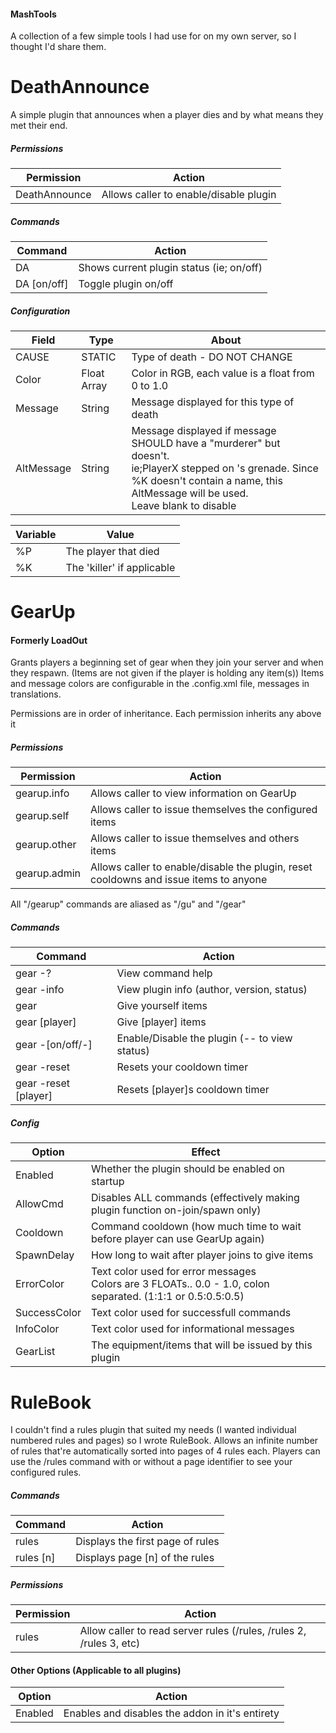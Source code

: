 #### MashTools

A collection of a few simple tools I had use for on my own server, so I thought I'd share them.


# DeathAnnounce

A simple plugin that announces when a player dies and by what means they met their end.

##### Permissions
Permission       | Action
---------------- | -------
DeathAnnounce    | Allows caller to enable/disable plugin

##### Commands
Command     | Action
------------|---------
DA          | Shows current plugin status (ie; on/off)
DA [on/off] | Toggle plugin on/off

##### Configuration
Field | Type | About
------|------|------
CAUSE |STATIC|Type of death - DO NOT CHANGE
Color |Float Array|Color in RGB, each value is a float from 0 to 1.0
Message|String|Message displayed for this type of death
AltMessage|String|Message displayed if message SHOULD have a "murderer" but doesn't.<br/>ie;PlayerX stepped on 's grenade. Since %K doesn't contain a name, this AltMessage will be used.<br/>Leave blank to disable

Variable|Value
--------|-----
%P      |The player that died
%K      |The 'killer' if applicable

# GearUp
#### Formerly LoadOut

Grants players a beginning set of gear when they join your server and when they respawn.
(Items are not given if the player is holding any item(s))
Items and message colors are configurable in the .config.xml file, messages in translations.

Permissions are in order of inheritance. Each permission inherits any above it
##### Permissions
Permission   | Action
------------ | -------
gearup.info  | Allows caller to view information on GearUp
gearup.self  | Allows caller to issue themselves the configured items
gearup.other | Allows caller to issue themselves and others items
gearup.admin | Allows caller to enable/disable the plugin, reset cooldowns and issue items to anyone


All "/gearup" commands are aliased as "/gu" and "/gear"
##### Commands
Command             | Action
--------------------|---------
gear -?             | View command help
gear -info          | View plugin info (author, version, status)
gear                | Give yourself items
gear [player]       | Give [player] items
gear -[on/off/-]    | Enable/Disable the plugin (-- to view status)
gear -reset         | Resets your cooldown timer
gear -reset [player]| Resets [player]s cooldown timer


##### Config
Option      | Effect
------------|-------
Enabled     | Whether the plugin should be enabled on startup
AllowCmd    | Disables ALL commands (effectively making plugin function on-join/spawn only)
Cooldown    | Command cooldown (how much time to wait before player can use GearUp again)
SpawnDelay  | How long to wait after player joins to give items
ErrorColor  | Text color used for error messages<br />Colors are 3 FLOATs.. 0.0 - 1.0, colon separated. (1:1:1 or 0.5:0.5:0.5)
SuccessColor| Text color used for successfull commands
InfoColor   | Text color used for informational messages
GearList    | The equipment/items that will be issued by this plugin

# RuleBook

I couldn't find a rules plugin that suited my needs (I wanted individual numbered rules and pages) so I wrote RuleBook.
Allows an infinite number of rules that're automatically sorted into pages of 4 rules each. Players can use the /rules
command with or without a page identifier to see your configured rules.

##### Commands
Command   | Action
----------|----------
rules     | Displays the first page of rules
rules [n] | Displays page [n] of the rules

##### Permissions
Permission | Action
---------- | -------
rules	     | Allow caller to read server rules (/rules, /rules 2, /rules 3, etc)


#### Other Options (Applicable to all plugins)
Option | Action
------- | -------
Enabled								| Enables and disables the addon in it's entirety
